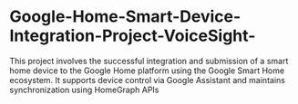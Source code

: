 # Google-Home-Smart-Device-Integration-Project-VoiceSight-
This project involves the successful integration and submission of a smart home device to the Google Home platform using the Google Smart Home ecosystem. It supports device control via Google Assistant and maintains synchronization using HomeGraph APIs
